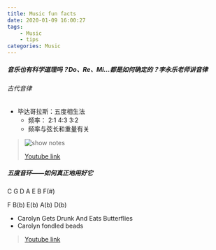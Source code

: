 ```yaml
---
title: Music fun facts
date: 2020-01-09 16:00:27
tags:
    - Music
    - tips
categories: Music
---
```


##### 音乐也有科学道理吗？Do、Re、Mi...都是如何确定的？李永乐老师讲音律

###### 古代音律

- 毕达哥拉斯：五度相生法
  - 频率： 2:1 4:3 3:2
  - 频率与弦长和重量有关

> ![show notes](http://wx3.sinaimg.cn/large/6b8f5d9cly1gaqg0jbenoj21hy0tq4qq.jpg)
>
> [Youtube link](https://www.youtube.com/watch?v=v5QlocAclXY)

##### 五度音环——如何真正地用好它

C G D A E B F(#)

F B(b) E(b) A(b) D(b)

- Carolyn Gets Drunk And Eats Butterflies
- Carolyn fondled beads

> [Youtube link](https://www.youtube.com/watch?v=d1aJ6HixSe0)
